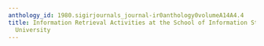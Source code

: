 ```yaml
---
anthology_id: 1980.sigirjournals_journal-ir0anthology0volumeA14A4.4
title: Information Retrieval Activities at the School of Information Studies Syracuse
  University
---
```


